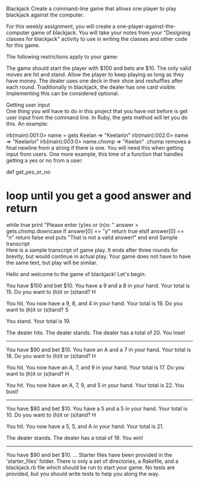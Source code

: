 Blackjack
Create a command-line game that allows one player to play blackjack against the computer.

For this weekly assignment, you will create a one-player-against-the-computer game of blackjack. You will take your notes from your "Designing classes for blackjack" activity to use in writing the classes and other code for this game.

The following restrictions apply to your game:

The game should start the player with $100 and bets are $10.
The only valid moves are hit and stand.
Allow the player to keep playing as long as they have money.
The dealer uses one deck in their shoe and reshuffles after each round.
Traditionally in blackjack, the dealer has one card visible. Implementing this can be considered optional.

Getting user input  
One thing you will have to do in this project that you have not before is get user input from the command line. In Ruby, the gets method will let you do this. An example:

irb(main):001:0> name = gets
Keelan
=> "Keelan\n"
irb(main):002:0> name
=> "Keelan\n"
irb(main):003:0> name.chomp
=> "Keelan"
.chomp removes a final newline from a string if there is one. You will need this when getting input from users. One more example, this time of a function that handles getting a yes or no from a user:

def get_yes_or_no
  # loop until you get a good answer and return
  while true
    print "Please enter (y)es or (n)o: "
    answer = gets.chomp.downcase
    if answer[0] == "y"
      return true
    elsif answer[0] == "n"
      return false
    end
    puts "That is not a valid answer!"
  end
end
Sample transcript  
Here is a sample transcript of game play. It ends after three rounds for brevity, but would continue in actual play. Your game does not have to have the same text, but play will be similar.

Hello and welcome to the game of blackjack! Let's begin.

You have $100 and bet $10.
You have a 9 and a 8 in your hand. Your total is 15.
Do you want to (h)it or (s)tand? H

You hit. You now have a 9, 8, and 4 in your hand. Your total is 19.
Do you want to (h)it or (s)tand? S

You stand. Your total is 19.

The dealer hits.
The dealer stands. The dealer has a total of 20. You lose!

---

You have $90 and bet $10.
You have an A and a 7 in your hand. Your total is 18.
Do you want to (h)it or (s)tand? H

You hit. You now have an A, 7, and 9 in your hand. Your total is 17.
Do you want to (h)it or (s)tand? H

You hit. You now have an A, 7, 9, and 5 in your hand. Your total is 22.
You bust!

---

You have $80 and bet $10.
You have a 5 and a 5 in your hand. Your total is 10.
Do you want to (h)it or (s)tand? H

You hit. You now have a 5, 5, and A in your hand. Your total is 21.

The dealer stands. The dealer has a total of 19. You win!

---

You have $90 and bet $10.
...
Starter files have been provided in the 'starter_files' folder. There is only a set of directories, a Rakefile, and a blackjack.rb file which should be run to start your game. No tests are provided, but you should write tests to help you along the way.

